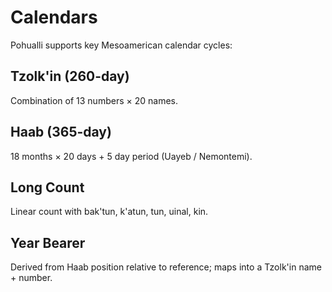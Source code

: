 # Calendars

Pohualli supports key Mesoamerican calendar cycles:

## Tzolk'in (260-day)
Combination of 13 numbers × 20 names.

## Haab (365-day)
18 months × 20 days + 5 day period (Uayeb / Nemontemi).

## Long Count
Linear count with bak'tun, k'atun, tun, uinal, kin.

## Year Bearer
Derived from Haab position relative to reference; maps into a Tzolk'in name + number.

